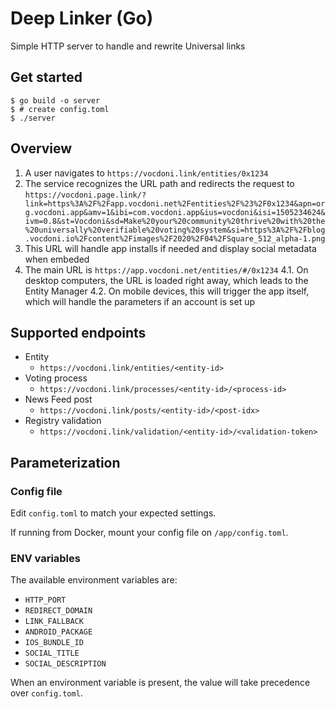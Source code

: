 # Deep Linker (Go)

Simple HTTP server to handle and rewrite Universal links

## Get started

```
$ go build -o server
$ # create config.toml
$ ./server
```

## Overview

1. A user navigates to `https://vocdoni.link/entities/0x1234`
2. The service recognizes the URL path and redirects the request to `https://vocdoni.page.link/?link=https%3A%2F%2Fapp.vocdoni.net%2Fentities%2F%23%2F0x1234&apn=org.vocdoni.app&amv=1&ibi=com.vocdoni.app&ius=vocdoni&isi=1505234624&ivm=0.8&st=Vocdoni&sd=Make%20your%20community%20thrive%20with%20the%20universally%20verifiable%20voting%20system&si=https%3A%2F%2Fblog.vocdoni.io%2Fcontent%2Fimages%2F2020%2F04%2FSquare_512_alpha-1.png`
3. This URL will handle app installs if needed and display social metadata when embeded
4. The main URL is `https://app.vocdoni.net/entities/#/0x1234`
  4.1. On desktop computers, the URL is loaded right away, which leads to the Entity Manager
  4.2. On mobile devices, this will trigger the app itself, which will handle the parameters if an account is set up

## Supported endpoints

- Entity
  - `https://vocdoni.link/entities/<entity-id>`
- Voting process
  - `https://vocdoni.link/processes/<entity-id>/<process-id>`
- News Feed post
  - `https://vocdoni.link/posts/<entity-id>/<post-idx>`
- Registry validation
  - `https://vocdoni.link/validation/<entity-id>/<validation-token>`

## Parameterization

### Config file

Edit `config.toml` to match your expected settings.

If running from Docker, mount your config file on `/app/config.toml`.

### ENV variables

The available environment variables are:
- `HTTP_PORT`
- `REDIRECT_DOMAIN`
- `LINK_FALLBACK`
- `ANDROID_PACKAGE`
- `IOS_BUNDLE_ID`
- `SOCIAL_TITLE`
- `SOCIAL_DESCRIPTION`

When an environment variable is present, the value will take precedence over `config.toml`.
